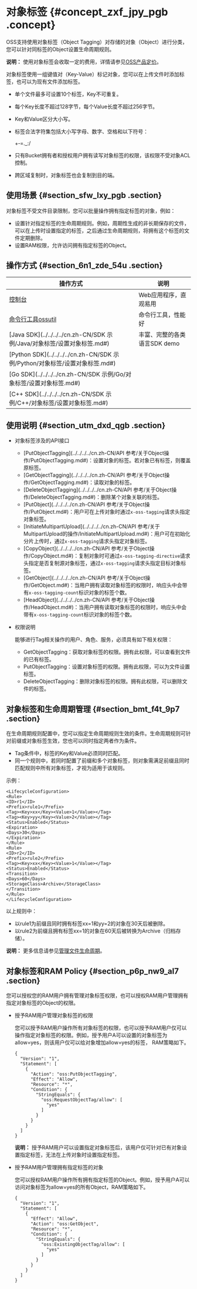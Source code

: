 # 对象标签 {#concept_zxf_jpy_pgb .concept}

OSS支持使用对象标签（Object Tagging）对存储的对象（Object）进行分类，您可以针对同标签的Object设置生命周期规则。

**说明：** 使用对象标签会收取一定的费用，详情请参见[OSS产品定价](https://www.aliyun.com/price/product?#/oss/detail)。

对象标签使用一组键值对（Key-Value）标记对象，您可以在上传文件时添加标签，也可以为现有文件添加标签。

-   单个文件最多可设置10个标签，Key不可重复。
-   每个Key长度不超过128字节，每个Value长度不超过256字节。
-   Key和Value区分大小写。
-   标签合法字符集包括大小写字母、数字、空格和以下符号：

    +‑=.\_:/

-   只有Bucket拥有者和授权用户拥有读写对象标签的权限，该权限不受对象ACL控制。
-   跨区域复制时，对象标签也会复制到目的端。

## 使用场景 {#section_sfw_lxy_pgb .section}

对象标签不受文件目录限制，您可以批量操作拥有指定标签的对象，例如：

-   设置针对指定标签的生命周期规则。例如，周期性生成的非长期保存的文件，可以在上传时设置指定的标签，之后通过生命周期规则，将拥有这个标签的文件定期删除。
-   设置RAM权限，允许访问拥有指定标签的Object。

## 操作方式 {#section_6n1_zde_54u .section}

|操作方式|说明|
|----|--|
|[控制台](../../../../cn.zh-CN/控制台用户指南/上传、下载和管理文件/设置对象标签.md#)|Web应用程序，直观易用|
|[命令行工具ossutil](../../../../cn.zh-CN/常用工具/命令行工具ossutil/常用命令/object-tagging.md#)|命令行工具，性能好|
|[Java SDK](../../../../cn.zh-CN/SDK 示例/Java/对象标签/设置对象标签.md#)|丰富、完整的各类语言SDK demo|
|[Python SDK](../../../../cn.zh-CN/SDK 示例/Python/对象标签/设置对象标签.md#)|
|[Go SDK](../../../../cn.zh-CN/SDK 示例/Go/对象标签/设置对象标签.md#)|
|[C++ SDK](../../../../cn.zh-CN/SDK 示例/C++/对象标签/设置对象标签.md#)|

## 使用说明 {#section_utm_dxd_qgb .section}

-   对象标签涉及的API接口
    -   [PutObjectTagging](../../../../cn.zh-CN/API 参考/关于Object操作/PutObjectTagging.md#)：设置对象的标签。若对象已有标签，则覆盖原标签。
    -   [GetObjectTagging](../../../../cn.zh-CN/API 参考/关于Object操作/GetObjectTagging.md#)：读取对象的标签。
    -   [DeleteObjectTagging](../../../../cn.zh-CN/API 参考/关于Object操作/DeleteObjectTagging.md#)：删除某个对象关联的标签。
    -   [PutObject](../../../../cn.zh-CN/API 参考/关于Object操作/PutObject.md#)：用户可在上传对象时通过`x‑oss‑tagging`请求头指定对象标签。
    -   [InitiateMultipartUpload](../../../../cn.zh-CN/API 参考/关于MultipartUpload的操作/InitiateMultipartUpload.md#)：用户可在初始化分片上传时，通过`x‑oss‑tagging`请求头指定对象标签。
    -   [CopyObject](../../../../cn.zh-CN/API 参考/关于Object操作/CopyObject.md#)：复制对象时可通过`x-oss-tagging-directive`请求头指定是否复制源对象标签，通过`x‑oss‑tagging`请求头指定目标对象标签。
    -   [GetObject](../../../../cn.zh-CN/API 参考/关于Object操作/GetObject.md#)：当用户拥有读取对象标签的权限时，响应头中会带有`x‑oss‑tagging‑count`标识对象的标签个数。
    -   [HeadObject](../../../../cn.zh-CN/API 参考/关于Object操作/HeadObject.md#)：当用户拥有读取对象标签的权限时，响应头中会带有`x‑oss‑tagging‑count`标识对象的标签个数。
-   权限说明

    能够进行Tag相关操作的用户、角色、服务，必须具有如下相关权限：

    -   GetObjectTagging：获取对象标签的权限。拥有此权限，可以查看到文件的已有标签。
    -   PutObjectTagging：设置对象标签的权限。拥有此权限，可以为文件设置标签。
    -   DeleteObjectTagging：删除对象标签的权限。拥有此权限，可以删除文件的标签。

## 对象标签和生命周期管理 {#section_bmt_f4t_9p7 .section}

在生命周期规则配置中，您可以指定生命周期规则生效的条件。生命周期规则可针对前缀或对象标签生效，您也可以同时指定两者作为条件。

-   Tag条件中，标签的Key和Value必须同时匹配。
-   同一个规则中，若同时配置了前缀和多个对象标签，则对象需满足前缀且同时匹配规则中所有对象标签，才视为适用于该规则。

示例：

``` {#codeblock_rvy_l3x_3fi}
<LifecycleConfiguration>
<Rule>
<ID>r1</ID>
<Prefix>rule1</Prefix>
<Tag><Key>xx</Key><Value>1</Value></Tag>
<Tag><Key>yy</Key><Value>2</Value></Tag>
<Status>Enabled</Status>
<Expiration>
<Days>30</Days>
</Expiration>
</Rule>
<Rule>
<ID>r2</ID>
<Prefix>rule2</Prefix>
<Tag><Key>xx</Key><Value>1</Value></Tag>
<Status>Enabled</Status>
<Transition>
<Days>60</Days>
<StorageClass>Archive</StorageClass>
</Transition>
</Rule>
</LifecycleConfiguration>
```

以上规则中：

-   以rule1为前缀且同时拥有标签xx=1和yy=2的对象在30天后被删除。
-   以rule2为前缀且拥有标签xx=1的对象在60天后被转换为Archive（归档存储）。

**说明：** 更多信息请参见[管理文件生命周期](cn.zh-CN/开发指南/文件生命周期/管理文件生命周期.md#)。

## 对象标签和RAM Policy {#section_p6p_nw9_al7 .section}

您可以授权您的RAM用户拥有管理对象标签权限，也可以授权RAM用户管理拥有指定对象标签的Object的权限。

-   授予RAM用户管理对象标签的权限

    您可以授予RAM用户操作所有对象标签的权限，也可以授予RAM用户仅可以操作指定对象标签的权限。例如，授予用户A可以设置的对象标签为allow=yes，则该用户仅可以给对象增加allow=yes的标签， RAM策略如下。

    ``` {#codeblock_w2m_hmo_h7v}
    {
      "Version": "1",
      "Statement": [
        {
          "Action": "oss:PutObjectTagging",
          "Effect": "Allow",
          "Resource": "*",
          "Condition": {
            "StringEquals": {
              "oss:RequestObjectTag/allow": [
                "yes"
              ]
            }
          }
        }
      ]
    }
    ```

    **说明：** 授予RAM用户可以设置指定对象标签后，该用户仅可针对已有对象设置指定标签，无法在上传对象时设置指定标签。

-   授予RAM用户管理拥有指定标签的对象

    您可以授权RAM用户操作所有拥有指定标签的Object。例如，授予用户A可以访问对象标签为allow=yes的所有Object，RAM策略如下。

    ``` {#codeblock_m3w_d0n_l9a}
    {
      "Version": "1",
      "Statement": [
        {
          "Effect": "Allow",
          "Action": "oss:GetObject",
          "Resource": "*",
          "Condition": {
            "StringEquals": {
              "oss:ExistingObjectTag/allow": [
                "yes"
              ]
            }
          }
        }
      ]
    }
    ```


